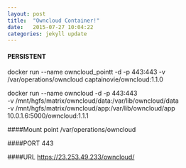 ```yaml
---
layout: post
title:  "Owncloud Container!"
date:   2015-07-27 10:04:22
categories: jekyll update
---
```


#### PERSISTENT
docker run --name owncloud_pointt -d -p 443:443 -v /var/operations/owncloud captainovie/owncloud:1.1.0 

docker run --name owncloud -d -p 443:443 \
	-v /mnt/hgfs/matrix/owncloud/data:/var/lib/owncloud/data \
	-v /mnt/hgfs/matrix/owncloud/app:/var/lib/owncloud/app \
	10.0.1.6:5000/owncloud:1.1.1

####Mount point
/var/operations/owncloud 

####PORT
443

####URL
https://23.253.49.233/owncloud/
